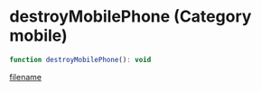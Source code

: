 # destroyMobilePhone (Category mobile)

```js
function destroyMobilePhone(): void
```

[filename](destroyMobilePhone_m.md ':include')